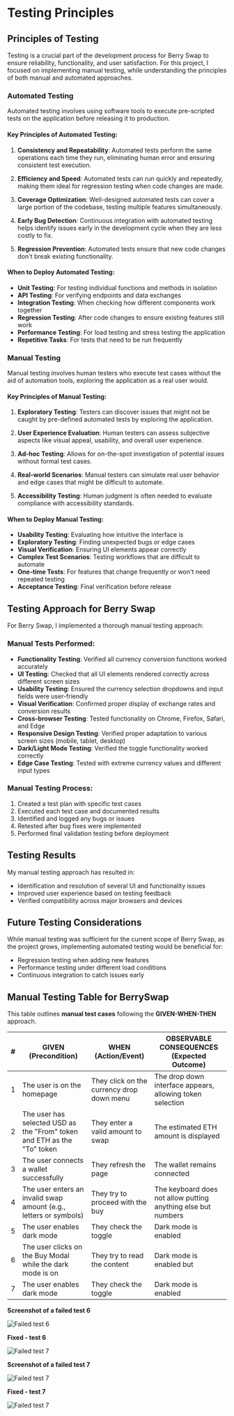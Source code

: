 # Testing Principles

## Principles of Testing

Testing is a crucial part of the development process for Berry Swap to ensure reliability, functionality, and user satisfaction. For this project, I focused on implementing manual testing, while understanding the principles of both manual and automated approaches.

### Automated Testing

Automated testing involves using software tools to execute pre-scripted tests on the application before releasing it to production.

#### Key Principles of Automated Testing:

1. **Consistency and Repeatability**: Automated tests perform the same operations each time they run, eliminating human error and ensuring consistent test execution.

2. **Efficiency and Speed**: Automated tests can run quickly and repeatedly, making them ideal for regression testing when code changes are made.

3. **Coverage Optimization**: Well-designed automated tests can cover a large portion of the codebase, testing multiple features simultaneously.

4. **Early Bug Detection**: Continuous integration with automated testing helps identify issues early in the development cycle when they are less costly to fix.

5. **Regression Prevention**: Automated tests ensure that new code changes don't break existing functionality.

#### When to Deploy Automated Testing:

- **Unit Testing**: For testing individual functions and methods in isolation
- **API Testing**: For verifying endpoints and data exchanges
- **Integration Testing**: When checking how different components work together
- **Regression Testing**: After code changes to ensure existing features still work
- **Performance Testing**: For load testing and stress testing the application
- **Repetitive Tasks**: For tests that need to be run frequently

### Manual Testing

Manual testing involves human testers who execute test cases without the aid of automation tools, exploring the application as a real user would.

#### Key Principles of Manual Testing:

1. **Exploratory Testing**: Testers can discover issues that might not be caught by pre-defined automated tests by exploring the application.

2. **User Experience Evaluation**: Human testers can assess subjective aspects like visual appeal, usability, and overall user experience.

3. **Ad-hoc Testing**: Allows for on-the-spot investigation of potential issues without formal test cases.

4. **Real-world Scenarios**: Manual testers can simulate real user behavior and edge cases that might be difficult to automate.

5. **Accessibility Testing**: Human judgment is often needed to evaluate compliance with accessibility standards.

#### When to Deploy Manual Testing:

- **Usability Testing**: Evaluating how intuitive the interface is
- **Exploratory Testing**: Finding unexpected bugs or edge cases
- **Visual Verification**: Ensuring UI elements appear correctly
- **Complex Test Scenarios**: Testing workflows that are difficult to automate
- **One-time Tests**: For features that change frequently or won't need repeated testing
- **Acceptance Testing**: Final verification before release

## Testing Approach for Berry Swap

For Berry Swap, I implemented a thorough manual testing approach:

### Manual Tests Performed:

- **Functionality Testing**: Verified all currency conversion functions worked accurately
- **UI Testing**: Checked that all UI elements rendered correctly across different screen sizes
- **Usability Testing**: Ensured the currency selection dropdowns and input fields were user-friendly
- **Visual Verification**: Confirmed proper display of exchange rates and conversion results
- **Cross-browser Testing**: Tested functionality on Chrome, Firefox, Safari, and Edge
- **Responsive Design Testing**: Verified proper adaptation to various screen sizes (mobile, tablet, desktop)
- **Dark/Light Mode Testing**: Verified the toggle functionality worked correctly
- **Edge Case Testing**: Tested with extreme currency values and different input types

### Manual Testing Process:

1. Created a test plan with specific test cases
2. Executed each test case and documented results
3. Identified and logged any bugs or issues
4. Retested after bug fixes were implemented
5. Performed final validation testing before deployment

## Testing Results

My manual testing approach has resulted in:
- Identification and resolution of several UI and functionality issues
- Improved user experience based on testing feedback
- Verified compatibility across major browsers and devices


## Future Testing Considerations

While manual testing was sufficient for the current scope of Berry Swap, as the project grows, implementing automated testing would be beneficial for:
- Regression testing when adding new features
- Performance testing under different load conditions
- Continuous integration to catch issues early

## Manual Testing Table for BerrySwap

This table outlines **manual test cases** following the **GIVEN-WHEN-THEN** approach.

| **#** | **GIVEN (Precondition)** | **WHEN (Action/Event)** | **OBSERVABLE CONSEQUENCES (Expected Outcome)** |
|---|---|---|---|
| 1 | The user is on the homepage | They click on the currency drop down menu | The drop down interface appears, allowing token selection |
| 2 | The user has selected USD as the "From" token and ETH as the "To" token | They enter a valid amount to swap | The estimated ETH amount is displayed |
| 3 | The user connects a wallet successfully | They refresh the page | The wallet remains connected |
| 4 | The user enters an invalid swap amount (e.g., letters or symbols) | They try to proceed with the buy | The keyboard does not allow putting anything else but numbers |
| 5 | The user enables dark mode | They check the toggle | Dark mode is enabled |
| 6 | The user clicks on the Buy Modal while the dark mode is on | They try to read the content | Dark mode is enabled but   |
| 7 | The user enables dark mode | They check the toggle | Dark mode is enabled |

**Screenshot of a failed test 6**

![Failed test 6](../../images/test1.png)

**Fixed - test 6**

![Failed test 7](../../images/test3.png)

**Screenshot of a failed test 7**

![Failed test 7](../../images/test2.png)

**Fixed - test 7**

![Failed test 7](../../images/test4.png)